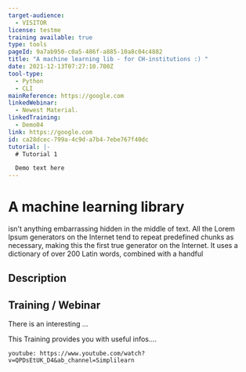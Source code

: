 ```yaml
---
target-audience:
  - VISITOR
license: testme
training available: true
type: tools
pageId: 9a7ab950-c0a5-486f-a885-10a8c04c4882
title: "A machine learning lib - for CH-institutions :) "
date: 2021-12-13T07:27:10.700Z
tool-type:
  - Python
  - CLI
mainReference: https://google.com
linkedWebinar:
  - Newest Material.
linkedTraining:
  - Demo04
link: https://google.com
id: ca28dcec-799a-4c9d-a7b4-7ebe767f40dc
tutorial: |-
  # Tutorial 1

  Demo text here
---
```

# A machine learning library

isn't anything embarrassing hidden in the middle of text. All the Lorem Ipsum generators on the Internet tend to repeat predefined chunks as necessary, making this the first true generator on the Internet. It uses a dictionary of over 200 Latin words, combined with a handful

## Description

## Training / Webinar

There is an interesting ... 



This Training provides you with useful infos.... 

`youtube: https://www.youtube.com/watch?v=QPDsEtUK_D4&ab_channel=Simplilearn`